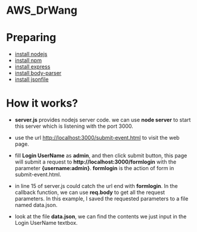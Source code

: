 # AWS_DrWang

Preparing
=====
* [install nodejs](http://www.hostingadvice.com/how-to/install-nodejs-ubuntu-14-04/)
* [install npm](http://blog.npmjs.org/post/85484771375/how-to-install-npm)
* [install express](https://www.npmjs.com/package/express)
* [install body-parser](https://www.npmjs.com/package/body-parser)
* [install jsonfile](https://www.npmjs.com/package/jsonfile)

How it works?
=====
* **server.js** provides nodejs server code. we can use **node server** to start this server which is listening with the port 3000.

* use the url [http://localhost:3000/submit-event.html](http://localhost:3000/submit-event.html) to visit the web page.

* fill **Login UserName** as **admin**, and then click submit button, this page will submit a request to **http://localhost:3000/formlogin** with the parameter **{username:admin}**. **formlogin** is the action of form in submit-event.html.

* in line 15 of server.js could catch the url end with **formlogin**. In the callback function, we can use **req.body** to get all the request parameters. In this example, I saved the requested parameters to a file named data.json.

* look at the file **data.json**, we can find the contents we just input in the Login UserName textbox.